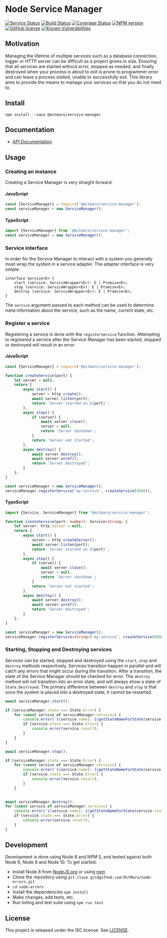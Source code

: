 # Node Service Manager

[![Service Status](https://david-dm.org/MitMaro/node-service-manager.svg)](https://david-dm.org/MitMaro/node-service-manager)
[![Build Status](https://travis-ci.org/MitMaro/node-service-manager.svg?branch=master)](https://travis-ci.org/MitMaro/node-service-manager)
[![Coverage Status](https://coveralls.io/repos/github/MitMaro/node-service-manager/badge.svg?branch=master)](https://coveralls.io/github/MitMaro/node-service-manager?branch=master)
[![NPM version](https://img.shields.io/npm/v/@mitmaro/service-manager.svg)](https://www.npmjs.com/package/@mitmaro/service-manager)
[![GitHub license](https://img.shields.io/badge/license-ISC-blue.svg)](https://raw.githubusercontent.com/MitMaro/node-service-manager/master/LICENSE.md)
[![Known Vulnerabilities](https://snyk.io/test/github/mitmaro/node-service-manager/badge.svg?targetFile=package.json)](https://snyk.io/test/github/mitmaro/node-service-manager?targetFile=package.json)

## Motivation

Managing the lifetime of multiple services such as a database connection, logger or HTTP server can be difficult as a
project grows in size. Ensuring that all services are started without error, stopped as needed, and finally destroyed
when your process is about to exit is prone to programmer error and can leave a process stalled, unable to successfully
exit. This library aims to provide the means to manage your services so that you do not need to.

## Install

    npm install --save @mitmaro/service-manager

## Documentation

* [API Documentation][documentation]

## Usage

### Creating an instance

Creating a Service Manager is very straight forward.

#### JavaScript
```javascript
const {ServiceManager} = require('@mitmaro/service-manager');
const serviceManager = new ServiceManager();
```

#### TypeScript
```typescript
import {ServiceManager} from '@mitmaro/service-manager';
const serviceManager = new ServiceManager();
```

### Service interface

In order for the Service Manager to interact with a system you generally must wrap the system in a service adapter. The
adapter interface is very simple:

```
interface Service<E> {
	start (service: ServiceWrapper<E>): E | Promise<E>;
	stop (service: ServiceWrapper<E>): E | Promise<E>;
	destroy (service: ServiceWrapper<E>): E | Promise<E>;
}
```

The `service` argument passed to each method can be used to determine meta information about the service, such as the
name, current state, etc.

### Register a service

Registering a service is done with the `registerService` function. Attempting to registered a service after the Service
Manager has been started, stopped or destroyed will result in an error.

#### JavaScript
```javascript
const {ServiceManager} = require('@mitmaro/service-manager');

function createService(port) {
    let server = null;
    return {
        async start() {
            server = http.create();
            await server.listen(port);
            return `Server started on ${port}`;
        },
        async stop() {
            if (server) {
                await server.close();
                server = null;
                return 'Server shutdown';
            }
            return 'Server not started';
        },
        async destroy() {
			await server.destroy();
			await server.unref();
			return 'Server destroyed';
        }
    };
}

const serviceManager = new ServiceManager();
serviceManager.registerService('my-service', createService(8080));
```

#### TypeScript
```typescript
import {Service, ServiceManager} from "@mitmaro/service-manager";

function createService(port: number): Service<string> {
	let server: http.Server = null;
	return {
		async start() {
			server = http.createServer();
			await server.listen(port);
			return `Server started on ${port}`;
		},
		async stop() {
			if (server) {
				await server.close();
				server = null;
				return `Server shutdown`;
			}
			return 'Server not started';
		},
		async destroy() {
			await server.destroy();
			await server.unref();
			return 'Server destroyed';
		}
	};
}

const serviceManager = new ServiceManager();
serviceManager.registerService<string>('my-service', createService(8080));
```


### Starting, Stopping and Destroying services

Services can be started, stopped and destroyed using the `start`, `stop` and `destroy` methods respectively. Services
transition happen in parallel and will catch any errors that might occur during the transition. After a transition, the
state of the Service Manager should be checked for error. The `destroy` method will not transition into an error state,
and will always show a state of `State.Destroyed`. The primary difference between `destroy` and `stop` is that once the
system is placed into a destroyed state, it cannot be restarted.

```javascript
await serviceManager.start();

if (serviceManager.state === State.Error) {
    for (const service of serviceManager.services) {
        console.error(`${service.name}: ${getStateNameForState(service.state)}`);
        if (service.state === State.Error) {
            console.error(service.result);
        }
    }
}

await serviceManager.stop();

if (serviceManager.state === State.Error) {
    for (const service of serviceManager.services) {
        console.error(`${service.name}: ${getStateNameForState(service.state)}`);
        if (service.state === State.Error) {
            console.error(service.result);
        }
    }

    
await serviceManager.destroy();
for (const service of serviceManager.services) {
    console.error(`${service.name}: ${getStateNameForState(service.state)}`);
    if (service.state === State.Error) {
        console.error(service.result);
    }
}
```

## Development

Development is done using Node 8 and NPM 5, and tested against both Node 6, Node 8 and Node 10. To get started:

* Install Node 8 from [NodeJS.org][node] or using [nvm]
* Clone the repository using `git clone git@github.com:MitMaro/node-errors.git`
* `cd node-errors`
* Install the dependencies `npm install`
* Make changes, add tests, etc.
* Run linting and test suite using `npm run test`

## License

This project is released under the ISC license. See [LICENSE][LICENSE].

[debug]: https://github.com/visionmedia/debug
[documentation]: http://www.mitmaro.ca/node-service-manager/
[LICENSE]:LICENSE
[node]:https://nodejs.org/en/download/
[nvm]:https://github.com/creationix/nvm#installation
